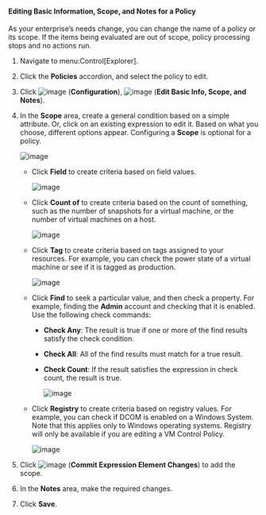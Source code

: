 #### Editing Basic Information, Scope, and Notes for a Policy

As your enterprise’s needs change, you can change the name of a policy
or its scope. If the items being evaluated are out of scope, policy
processing stops and no actions run.

1.  Navigate to menu:Control\[Explorer\].

2.  Click the **Policies** accordion, and select the policy to edit.

3.  Click ![image](../images/1847.png) (**Configuration**),
    ![image](../images/1851.png) (**Edit Basic Info, Scope, and Notes**).

4.  In the **Scope** area, create a general condition based on a simple
    attribute. Or, click on an existing expression to edit it. Based on
    what you choose, different options appear. Configuring a **Scope**
    is optional for a policy.

    ![image](../images/1853.png)

      - Click **Field** to create criteria based on field values.

        ![image](../images/1854.png)

      - Click **Count of** to create criteria based on the count of
        something, such as the number of snapshots for a virtual
        machine, or the number of virtual machines on a host.

        ![image](../images/1855.png)

      - Click **Tag** to create criteria based on tags assigned to your
        resources. For example, you can check the power state of a
        virtual machine or see if it is tagged as production.

        ![image](../images/1856.png)

      - Click **Find** to seek a particular value, and then check a
        property. For example, finding the **Admin** account and
        checking that it is enabled. Use the following check commands:

          - **Check Any**: The result is true if one or more of the find
            results satisfy the check condition.

          - **Check All**: All of the find results must match for a true
            result.

          - **Check Count**: If the result satisfies the expression in
            check count, the result is true.

            ![image](../images/1857.png)

      - Click **Registry** to create criteria based on registry values.
        For example, you can check if DCOM is enabled on a Windows
        System. Note that this applies only to Windows operating
        systems. Registry will only be available if you are editing a VM
        Control Policy.

        ![image](../images/1858.png)

5.  Click ![image](../images/1863.png) (**Commit Expression Element
    Changes**) to add the scope.

6.  In the **Notes** area, make the required changes.

7.  Click **Save**.
